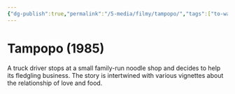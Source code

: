 ```yaml
---
{"dg-publish":true,"permalink":"/5-media/filmy/tampopo/","tags":["to-watch","фильм","#Comedy"]}
---
```


# Tampopo (1985)
 
A truck driver stops at a small family-run noodle shop and decides to help its fledgling business. The story is intertwined with various vignettes about the relationship of love and food.

